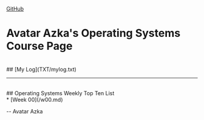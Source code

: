 ---
---

[GitHub](https://github.com/siepenmaru/os202/)
<br>
# Avatar Azka's Operating Systems Course Page
<br>
## [My Log](TXT/mylog.txt)
<br>
<hr>
<br>
## Operating Systems Weekly Top Ten List
<br>
* [Week 00](/w00.md)

-- Avatar Azka


